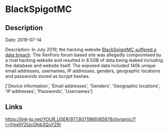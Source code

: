 # BlackSpigotMC

## Description

Date: 2019-07-14

Description:
In July 2019, the hacking website <a href="https://blackspigot.com/" target="_blank" rel="noopener">BlackSpigotMC suffered a data breach</a>. The XenForo forum based site was allegedly compromised by a rival hacking website and resulted in 8.5GB of data being leaked including the database and website itself. The exposed data included 140k unique email addresses, usernames, IP addresses, genders, geographic locations and passwords stored as bcrypt hashes.


['Device information', 'Email addresses', 'Genders', 'Geographic locations', 'IP addresses', 'Passwords', 'Usernames']

## Links

https://link-to.net/YOUR_USER/977.8071966065876/dynamic/?r=YmxhY2tzcGlnb3QuY29t